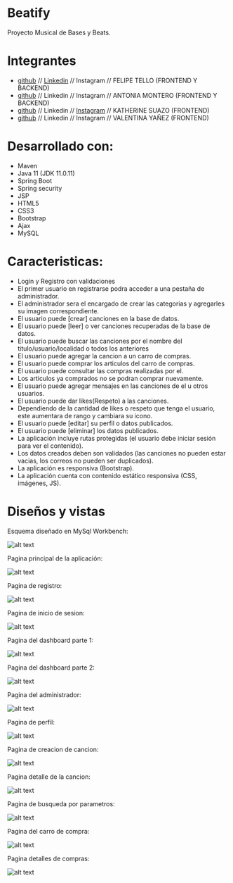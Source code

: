 # Beatify

Proyecto Musical de Bases y Beats.

# Integrantes
- [github](https://github.com/Felipe-Tello) // [Linkedin](https://www.linkedin.com/in/felipe-tello-astudillo/) // Instagram // FELIPE TELLO (FRONTEND Y BACKEND)                
- [github](https://github.com/amonlop) // Linkedin // Instagram // ANTONIA MONTERO (FRONTEND Y BACKEND)  
- [github](https://github.com/katsAle) // Linkedin // [Instagram](https://www.instagram.com/yepyeu/) // KATHERINE SUAZO (FRONTEND)            
- [github](https://github.com/ValentinaYanezAguayo) // Linkedin // Instagram // VALENTINA YAÑEZ (FRONTEND)            

# Desarrollado con:

* Maven
* Java 11 (JDK 11.0.11)
* Spring Boot
* Spring security
* JSP
* HTML5
* CSS3
* Bootstrap
* Ajax
* MySQL

# Caracteristicas:
- Login y Registro con validaciones
- El primer usuario en registrarse podra acceder a una pestaña de administrador.
- El administrador sera el encargado de crear las categorias y agregarles su imagen correspondiente.
- El usuario puede [crear] canciones en la base de datos.
- El usuario puede [leer] o ver canciones recuperadas de la base de datos.
- El usuario puede buscar las canciones por el nombre del titulo/usuario/localidad o todos los anteriores
- El usuario puede agregar la cancion a un carro de compras.
- El usuario puede comprar los articulos del carro de compras.
- El usuario puede consultar las compras realizadas por el.
- Los articulos ya comprados no se podran comprar nuevamente.  
- El usuario puede agregar mensajes en las canciones de el u otros usuarios.
- El usuario puede dar likes(Respeto) a las canciones.
- Dependiendo de la cantidad de likes o respeto que tenga el usuario, este aumentara de rango y cambiara su icono.
- El usuario puede [editar] su perfil o datos publicados.
- El usuario puede [eliminar] los datos publicados.
- La aplicación incluye rutas protegidas (el usuario debe iniciar sesión para ver el contenido).
- Los datos creados deben son validados (las canciones no pueden estar vacias, los correos no pueden ser duplicados).
- La aplicación es responsiva (Bootstrap).
- La aplicación cuenta con contenido estático responsiva (CSS, imágenes, JS).

# Diseños y vistas
Esquema diseñado en MySql Workbench:

![alt text](https://github.com/Felipe-Tello/Beatify/blob/main/assets/Captura%20de%20pantalla%202022-06-06%20181041.jpg "MySql squema")

Pagina principal de la aplicación:

![alt text](https://github.com/Felipe-Tello/Beatify/blob/main/assets/main.jpg "MySql squema")

Pagina de registro:

![alt text](https://github.com/Felipe-Tello/Beatify/blob/main/assets/registro.jpg "MySql squema")

Pagina de inicio de sesion:

![alt text](https://github.com/Felipe-Tello/Beatify/blob/main/assets/sesion.jpg "MySql squema")

Pagina del dashboard parte 1:

![alt text](https://github.com/Felipe-Tello/Beatify/blob/main/assets/Dashboard.jpg "MySql squema")

Pagina del dashboard parte 2:

![alt text](https://github.com/Felipe-Tello/Beatify/blob/main/assets/Dashboard2.jpg "MySql squema")

Pagina del administrador:

![alt text](https://github.com/Felipe-Tello/Beatify/blob/main/assets/Admin.jpg "MySql squema")

Pagina de perfil:

![alt text](https://github.com/Felipe-Tello/Beatify/blob/main/assets/profile.jpg "MySql squema")

Pagina de creacion de cancion:

![alt text](https://github.com/Felipe-Tello/Beatify/blob/main/assets/crear.jpg "MySql squema")

Pagina detalle de la cancion:

![alt text](https://github.com/Felipe-Tello/Beatify/blob/main/assets/details.jpg "MySql squema")

Pagina de busqueda por parametros:

![alt text](https://github.com/Felipe-Tello/Beatify/blob/main/assets/busqueda.jpg "MySql squema")

Pagina del carro de compra:

![alt text](https://github.com/Felipe-Tello/Beatify/blob/main/assets/Carro.jpg "MySql squema")

Pagina detalles de compras:

![alt text](https://github.com/Felipe-Tello/Beatify/blob/main/assets/detailsCarro.jpg "MySql squema")
